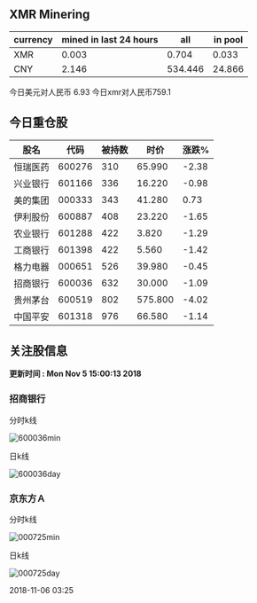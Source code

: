 ## XMR Minering

|currency|mined in last 24 hours|all|in pool|
|---|---|---|---|
|XMR|0.003|0.704|0.033|
|CNY|2.146|534.446|24.866|

今日美元对人民币 6.93	今日xmr对人民币759.1


## 今日重仓股 

|股名|代码|被持数|时价|涨跌%|
|---|---|---|---|---|
|恒瑞医药|600276|310|65.990|-2.38|
|兴业银行|601166|336|16.220|-0.98|
|美的集团|000333|343|41.280|0.73|
|伊利股份|600887|408|23.220|-1.65|
|农业银行|601288|422|3.820|-1.29|
|工商银行|601398|422|5.560|-1.42|
|格力电器|000651|526|39.980|-0.45|
|招商银行|600036|632|30.000|-1.09|
|贵州茅台|600519|802|575.800|-4.02|
|中国平安|601318|976|66.580|-1.14|

## 关注股信息
**更新时间 : Mon Nov  5 15:00:13 2018**
### 招商银行 
分时k线

![600036min](http://image.sinajs.cn/newchart/min/n/sh600036.gif)

日k线

![600036day](http://image.sinajs.cn/newchart/daily/n/sh600036.gif)

### 京东方Ａ 
分时k线

![000725min](http://image.sinajs.cn/newchart/min/n/sz000725.gif)

日k线

![000725day](http://image.sinajs.cn/newchart/daily/n/sz000725.gif)

2018-11-06 03:25